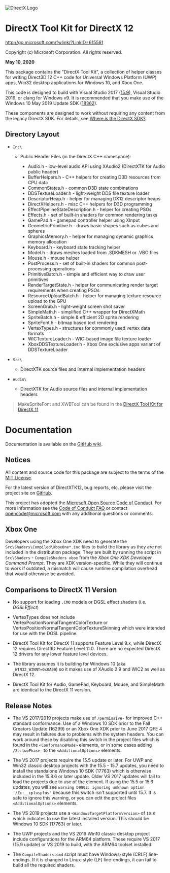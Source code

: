 ![DirectX Logo](https://github.com/Microsoft/DirectXTK12/wiki/X_jpg.jpg)

# DirectX Tool Kit for DirectX 12

http://go.microsoft.com/fwlink/?LinkID=615561

Copyright (c) Microsoft Corporation. All rights reserved.

**May 10, 2020**

This package contains the "DirectX Tool Kit", a collection of helper classes for writing Direct3D 12 C++ code for Universal Windows Platform (UWP) apps, Win32 desktop applications for Windows 10, and Xbox One.

This code is designed to build with Visual Studio 2017 ([15.9](https://walbourn.github.io/vs-2017-15-9-update/)), Visual Studio 2019, or clang for Windows v9. It is recommended that you make use of the Windows 10 May 2019 Update SDK ([18362](https://walbourn.github.io/windows-10-may-2019-update/)).

These components are designed to work without requiring any content from the legacy DirectX SDK. For details, see [Where is the DirectX SDK?](https://aka.ms/dxsdk).

## Directory Layout

* ``Inc\``

  + Public Header Files (in the DirectX C++ namespace):

    * Audio.h - low-level audio API using XAudio2 (DirectXTK for Audio public header)
    * BufferHelpers.h - C++ helpers for creating D3D resources from CPU data
    * CommonStates.h - common D3D state combinations
    * DDSTextureLoader.h - light-weight DDS file texture loader
    * DescriptorHeap.h - helper for managing DX12 descriptor heaps
    * DirectXHelpers.h - misc C++ helpers for D3D programming
    * EffectPipelineStateDescription.h - helper for creating PSOs
    * Effects.h - set of built-in shaders for common rendering tasks
    * GamePad.h - gamepad controller helper using XInput
    * GeometricPrimitive.h - draws basic shapes such as cubes and spheres
    * GraphicsMemory.h - helper for managing dynamic graphics memory allocation
    * Keyboard.h - keyboard state tracking helper
    * Model.h - draws meshes loaded from .SDKMESH or .VBO files
    * Mouse.h - mouse helper
    * PostProcess.h - set of built-in shaders for common post-processing operations
    * PrimitiveBatch.h - simple and efficient way to draw user primitives
    * RenderTargetState.h - helper for communicating render target requirements when creating PSOs
    * ResourceUploadBatch.h - helper for managing texture resource upload to the GPU
    * ScreenGrab.h - light-weight screen shot saver
    * SimpleMath.h - simplified C++ wrapper for DirectXMath
    * SpriteBatch.h - simple & efficient 2D sprite rendering
    * SpriteFont.h - bitmap based text rendering
    * VertexTypes.h - structures for commonly used vertex data formats
    * WICTextureLoader.h - WIC-based image file texture loader
    * XboxDDSTextureLoader.h - Xbox One exclusive apps variant of DDSTextureLoader

* ``Src\``

  + DirectXTK source files and internal implementation headers

* ``Audio\``

  + DirectXTK for Audio source files and internal implementation headers

> MakeSpriteFont and XWBTool can be found in the [DirectX Tool Kit for DirectX 11](https://github.com/microsoft/DirectXTK)

# Documentation

Documentation is available on the [GitHub wiki](https://github.com/Microsoft/DirectXTK12/wiki).

## Notices

All content and source code for this package are subject to the terms of the [MIT License](http://opensource.org/licenses/MIT).

For the latest version of DirectXTK12, bug reports, etc. please visit the project site on [GitHub](https://github.com/microsoft/DirectXTK12).

This project has adopted the [Microsoft Open Source Code of Conduct](https://opensource.microsoft.com/codeofconduct/). For more information see the [Code of Conduct FAQ](https://opensource.microsoft.com/codeofconduct/faq/) or contact [opencode@microsoft.com](mailto:opencode@microsoft.com) with any additional questions or comments.

## Xbox One

Developers using the Xbox One XDK need to generate the ``Src\Shaders\Compiled\XboxOne*.inc`` files to build the library as they are not included in the distribution package. They are built by running the script in ``Src\Shaders`` - ``CompileShaders xbox`` from the *Xbox One XDK Developer Command Prompt*. They are XDK version-specific. While they will continue to work if outdated, a mismatch will cause runtime compilation overhead that would otherwise be avoided.

## Comparisons to DirectX 11 Version

* No support for loading ``.CMO`` models or DGSL effect shaders (i.e. *DGSLEffect*)

* VertexTypes does not include VertexPositionNormalTangentColorTexture or VertexPositionNormalTangentColorTextureSkinning which were intended for use with the DGSL pipeline.

* DirectX Tool Kit for DirectX 11 supports Feature Level 9.x, while DirectX 12 requires Direct3D Feature Level 11.0. There are no expected DirectX 12 drivers for any lower feature level devices.

* The library assumes it is building for Windows 10 (aka ``_WIN32_WINNT=0x0A00``) so it makes use of XAudio 2.9 and WIC2 as well as DirectX 12.

* DirectX Tool Kit for Audio, GamePad, Keyboard, Mouse, and SimpleMath are identical to the DirectX 11 version.

## Release Notes

* The VS 2017/2019 projects make use of ``/permissive-`` for improved C++ standard conformance. Use of a Windows 10 SDK prior to the Fall Creators Update (16299) or an Xbox One XDK prior to June 2017 QFE 4 may result in failures due to problems with the system headers. You can work around these by disabling this switch in the project files which is found in the ``<ConformanceMode>`` elements, or in some cases adding ``/Zc:twoPhase-`` to the ``<AdditionalOptions>`` elements.

* The VS 2017 projects require the 15.5 update or later. For UWP and Win32 classic desktop projects with the 15.5 - 15.7 updates, you need to install the standalone Windows 10 SDK (17763) which is otherwise included in the 15.8.6 or later update. Older VS 2017 updates will fail to load the projects due to use of the <ConformanceMode> element. If using the 15.5 or 15.6 updates, you will see ``warning D9002: ignoring unknown option '/Zc:__cplusplus'`` because this switch isn't supported until 15.7. It is safe to ignore this warning, or you can edit the project files ``<AdditionalOptions>`` elements.

* The VS 2019 projects use a ``<WindowsTargetPlatformVersion>`` of ``10.0`` which indicates to use the latest installed version. This should be Windows 10 SDK (17763) or later.

* The UWP projects and the VS 2019 Win10 classic desktop project include configurations for the ARM64 platform. These require VS 2017 (15.9 update) or VS 2019 to build, with the ARM64 toolset installed.

* The ``CompileShaders.cmd`` script must have Windows-style (CRLF) line-endings. If it is changed to Linux-style (LF) line-endings, it can fail to build all the required shaders.
